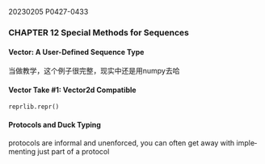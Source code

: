 
20230205    P0427-0433

### CHAPTER 12 Special Methods for Sequences

#### Vector: A User-Defined Sequence Type
当做教学，这个例子很完整，现实中还是用numpy去哈

#### Vector Take #1: Vector2d Compatible
`reprlib.repr()`

#### Protocols and Duck Typing

protocols are informal and unenforced, you can often get away with imple‐ menting just part of a protocol
